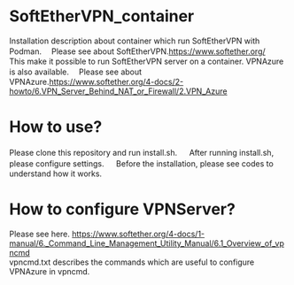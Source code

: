 # SoftEtherVPN_container
Installation description about container which run SoftEtherVPN with Podman.　 
Please see about SoftEtherVPN.<https://www.softether.org/>  
This make it possible to run SoftEtherVPN server on a container. VPNAzure is also available.　 
Please see about VPNAzure.<https://www.softether.org/4-docs/2-howto/6.VPN_Server_Behind_NAT_or_Firewall/2.VPN_Azure>

# How to use?
Please clone this repository and run install.sh. 　
After running install.sh, please configure settings. 　
Before the installation, please see codes to understand how it works. 


# How to configure VPNServer? 
Please see here. <https://www.softether.org/4-docs/1-manual/6._Command_Line_Management_Utility_Manual/6.1_Overview_of_vpncmd>  
vpncmd.txt describes the commands which are useful to configure VPNAzure in vpncmd.
